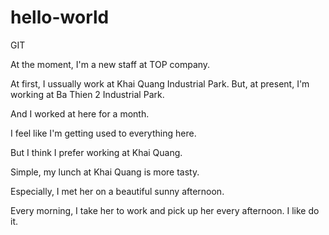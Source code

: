 # hello-world
GIT

At the moment, I'm a new staff at TOP company.

At first, I ussually work at Khai Quang Industrial Park. But, at present, I'm working at Ba Thien 2 Industrial Park.

And I worked at here for a month.

I feel like I'm getting used to everything here. 

But I think I prefer working at Khai Quang.

Simple, my lunch at Khai Quang is more tasty.

Especially, I met her on a beautiful sunny afternoon.

Every morning, I take her to work and pick up her every afternoon. I like do it.

